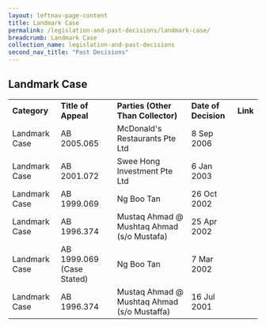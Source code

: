 ```yaml
---
layout: leftnav-page-content
title: Landmark Case
permalink: /legislation-and-past-decisions/landmark-case/
breadcrumb: Landmark Case
collection_name: legislation-and-past-decisions
second_nav_title: "Past Decisions"
---
```


Landmark Case
---

<table>
  <tr>
    <td><b>Category</b></td>
    <td><b>Title of Appeal</b></td>
    <td><b>Parties (Other Than Collector)</b></td>
    <td><b>Date of Decision</b></td>
    <td><b>Link</b></td>
  </tr>
  <tr>
    <td>Landmark Case</td>
    <td>AB 2005.065</td>
    <td>McDonald's Restaurants Pte Ltd</td>
    <td>8 Sep 2006</td>
    <td><a href="/files/Decision-McDonaldsRestaurantsPteLtd-AB2005.065.pdf"></a></td>
  </tr>
  <tr>
    <td>Landmark Case</td>
    <td>AB 2001.072</td>
    <td>Swee Hong Investment Pte Ltd</td>
    <td>6 Jan 2003</td>
    <td><a href="/files/Decision-SweeHongInvestmentPteLtd-AB2001.072.pdf"></a></td>
  </tr>
  <tr>
    <td>Landmark Case</td>
    <td>AB 1999.069</td>
    <td>Ng Boo Tan</td>
    <td>26 Oct 2002</td>
    <td><a href="/files/Decision-NgBooTan-AB1999.069.pdf"></a></td>
  </tr>
  <tr>
    <td>Landmark Case</td>
    <td>AB 1996.374	</td>
    <td>Mustaq Ahmad @ Mushtaq Ahmad (s/o Mustafa)</td>
    <td>25 Apr 2002</td>
    <td><a href="/files/Decision-MustaqAhmad@MushtaqAhmad(sonofMustaffa)-22January2002-AB1996.374.pdf"></a></td>
  </tr>
  <tr>
    <td>Landmark Case</td>
    <td>AB 1999.069 (Case Stated)</td>
    <td>Ng Boo Tan</td>
    <td>7 Mar 2002</td>
    <td><a href="/files/Decision-NgBooTan-AB1999.069(CaseStated).pdf"></a></td>
  </tr>
  <tr>
    <td>Landmark Case</td>
    <td>AB 1996.374</td>
    <td>Mustaq Ahmad @ Mushtaq Ahmad (s/o Mustaffa)</td>
    <td>16 Jul 2001</td>
    <td><a href="/files/Decision-MustaqAhmadMushtaqAhmad(sonofMustafa)-AB1996.374.pdf"></a></td>
  </tr>


